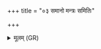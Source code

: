 +++
title = "०३ समानो मन्त्रः समितिः"

+++
<details><summary>मूलम् (GR)</summary>

समानो मन्त्रः समितिः समानी  
समानं चित्तं सह वो मनांसि ।  
समानेन वो हविषा जुहोमि  
यथा संमनसो ऽसथ ॥
</details>